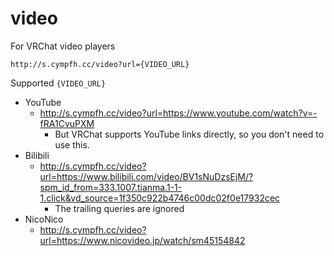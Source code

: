 # video

For VRChat video players

```
http://s.cympfh.cc/video?url={VIDEO_URL}
```

Supported `{VIDEO_URL}`

- YouTube
    - http://s.cympfh.cc/video?url=https://www.youtube.com/watch?v=-fRA1CvuPXM
        - But VRChat supports YouTube links directly, so you don't need to use this.
- Bilibili
    - http://s.cympfh.cc/video?url=https://www.bilibili.com/video/BV1sNuDzsEjM/?spm_id_from=333.1007.tianma.1-1-1.click&vd_source=1f350c922b4746c00dc02f0e17932cec
        - The trailing queries are ignored
- NicoNico
    - http://s.cympfh.cc/video?url=https://www.nicovideo.jp/watch/sm45154842

